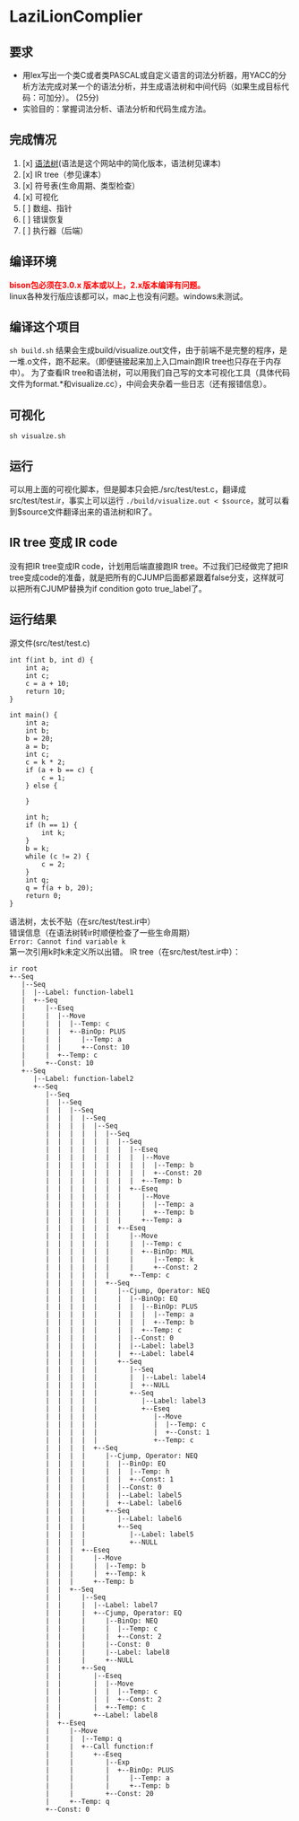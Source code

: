 # LaziLionComplier
## 要求
- 用lex写出一个类C或者类PASCAL或自定义语言的词法分析器，用YACC的分析方法完成对某一个的语法分析，并生成语法树和中间代码（如果生成目标代码：可加分）。 (25分)
- 实验目的：掌握词法分析、语法分析和代码生成方法。 

## 完成情况
1. [x] [语法树](https://www.lysator.liu.se/c/ANSI-C-grammar-y.html)(语法是这个网站中的简化版本，语法树见课本)
2. [x] IR tree（参见课本）
3. [x] 符号表(生命周期、类型检查）
4. [x] 可视化
5. [ ] 数组、指针
6. [ ] 错误恢复
7. [ ] 执行器（后端）

## 编译环境
<b style="color:red;">bison包必须在3.0.x 版本或以上，2.x版本编译有问题。</b>  
linux各种发行版应该都可以，mac上也没有问题。windows未测试。
## 编译这个项目
```sh build.sh```
结果会生成build/visualize.out文件，由于前端不是完整的程序，是一堆.o文件，跑不起来。（即便链接起来加上入口main跑IR tree也只存在于内存中）。
为了查看IR tree和语法树，可以用我们自己写的文本可视化工具（具体代码文件为format.*和visualize.cc），中间会夹杂着一些日志（还有报错信息）。
## 可视化
```sh visualze.sh```
## 运行
可以用上面的可视化脚本，但是脚本只会把./src/test/test.c，翻译成src/test/test.ir，事实上可以运行
```./build/visualize.out < $source```，就可以看到$source文件翻译出来的语法树和IR了。

## IR tree 变成 IR code
没有把IR tree变成IR code，计划用后端直接跑IR tree。不过我们已经做完了把IR tree变成code的准备，就是把所有的CJUMP后面都紧跟着false分支，这样就可以把所有CJUMP替换为if condition goto true_label了。

## 运行结果
源文件(src/test/test.c)
```
int f(int b, int d) {
    int a;
    int c;
    c = a + 10;
    return 10;
}

int main() {
    int a;
    int b;
    b = 20;
    a = b;
    int c;
    c = k * 2;
    if (a + b == c) {
        c = 1;
    } else {

    }

    int h;
    if (h == 1) {
        int k;
    }
    b = k;
    while (c != 2) {
        c = 2;
    }
    int q;
    q = f(a + b, 20);
    return 0;
}

```
语法树，太长不贴（在src/test/test.ir中）  
错误信息（在语法树转ir时顺便检查了一些生命周期）  
```Error: Cannot find variable k```  
第一次引用k时k未定义所以出错。
IR tree（在src/test/test.ir中）：
```
ir root
+--Seq
   |--Seq
   |  |--Label: function-label1
   |  +--Seq
   |     |--Eseq
   |     |  |--Move
   |     |  |  |--Temp: c
   |     |  |  +--BinOp: PLUS
   |     |  |     |--Temp: a
   |     |  |     +--Const: 10
   |     |  +--Temp: c
   |     +--Const: 10
   +--Seq
      |--Label: function-label2
      +--Seq
         |--Seq
         |  |--Seq
         |  |  |--Seq
         |  |  |  |--Seq
         |  |  |  |  |--Seq
         |  |  |  |  |  |--Seq
         |  |  |  |  |  |  |--Seq
         |  |  |  |  |  |  |  |--Eseq
         |  |  |  |  |  |  |  |  |--Move
         |  |  |  |  |  |  |  |  |  |--Temp: b
         |  |  |  |  |  |  |  |  |  +--Const: 20
         |  |  |  |  |  |  |  |  +--Temp: b
         |  |  |  |  |  |  |  +--Eseq
         |  |  |  |  |  |  |     |--Move
         |  |  |  |  |  |  |     |  |--Temp: a
         |  |  |  |  |  |  |     |  +--Temp: b
         |  |  |  |  |  |  |     +--Temp: a
         |  |  |  |  |  |  +--Eseq
         |  |  |  |  |  |     |--Move
         |  |  |  |  |  |     |  |--Temp: c
         |  |  |  |  |  |     |  +--BinOp: MUL
         |  |  |  |  |  |     |     |--Temp: k
         |  |  |  |  |  |     |     +--Const: 2
         |  |  |  |  |  |     +--Temp: c
         |  |  |  |  |  +--Seq
         |  |  |  |  |     |--Cjump, Operator: NEQ
         |  |  |  |  |     |  |--BinOp: EQ
         |  |  |  |  |     |  |  |--BinOp: PLUS
         |  |  |  |  |     |  |  |  |--Temp: a
         |  |  |  |  |     |  |  |  +--Temp: b
         |  |  |  |  |     |  |  +--Temp: c
         |  |  |  |  |     |  |--Const: 0
         |  |  |  |  |     |  |--Label: label3
         |  |  |  |  |     |  +--Label: label4
         |  |  |  |  |     +--Seq
         |  |  |  |  |        |--Seq
         |  |  |  |  |        |  |--Label: label4
         |  |  |  |  |        |  +--NULL
         |  |  |  |  |        +--Seq
         |  |  |  |  |           |--Label: label3
         |  |  |  |  |           +--Eseq
         |  |  |  |  |              |--Move
         |  |  |  |  |              |  |--Temp: c
         |  |  |  |  |              |  +--Const: 1
         |  |  |  |  |              +--Temp: c
         |  |  |  |  +--Seq
         |  |  |  |     |--Cjump, Operator: NEQ
         |  |  |  |     |  |--BinOp: EQ
         |  |  |  |     |  |  |--Temp: h
         |  |  |  |     |  |  +--Const: 1
         |  |  |  |     |  |--Const: 0
         |  |  |  |     |  |--Label: label5
         |  |  |  |     |  +--Label: label6
         |  |  |  |     +--Seq
         |  |  |  |        |--Label: label6
         |  |  |  |        +--Seq
         |  |  |  |           |--Label: label5
         |  |  |  |           +--NULL
         |  |  |  +--Eseq
         |  |  |     |--Move
         |  |  |     |  |--Temp: b
         |  |  |     |  +--Temp: k
         |  |  |     +--Temp: b
         |  |  +--Seq
         |  |     |--Seq
         |  |     |  |--Label: label7
         |  |     |  +--Cjump, Operator: EQ
         |  |     |     |--BinOp: NEQ
         |  |     |     |  |--Temp: c
         |  |     |     |  +--Const: 2
         |  |     |     |--Const: 0
         |  |     |     |--Label: label8
         |  |     |     +--NULL
         |  |     +--Seq
         |  |        |--Eseq
         |  |        |  |--Move
         |  |        |  |  |--Temp: c
         |  |        |  |  +--Const: 2
         |  |        |  +--Temp: c
         |  |        +--Label: label8
         |  +--Eseq
         |     |--Move
         |     |  |--Temp: q
         |     |  +--Call function:f
         |     |     +--Eseq
         |     |        |--Exp
         |     |        |  +--BinOp: PLUS
         |     |        |     |--Temp: a
         |     |        |     +--Temp: b
         |     |        +--Const: 20
         |     +--Temp: q
         +--Const: 0
```
